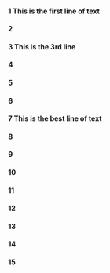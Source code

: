 #### 1 This is the first line of text
#### 2
#### 3 This is the 3rd line 
#### 4
#### 5
#### 6
#### 7 This is the best line of text
#### 8
#### 9
#### 10
#### 11
#### 12
#### 13
#### 14
#### 15